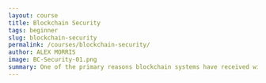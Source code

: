 ```yaml
---
layout: course
title: Blockchain Security
tags: beginner
slug: blockchain-security
permalink: /courses/blockchain-security/
author: ALEX MORRIS
image: BC-Security-01.png
summary: One of the primary reasons blockchain systems have received widespread attention has been their ability to provide secure networks without trusting a central entity. Despite this, there are some limitations of the blockchain approach, and understanding them is key to properly deploying new products and solutions.
---
```

